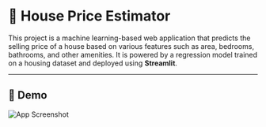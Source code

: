 # 🏡 House Price Estimator

This project is a machine learning-based web application that predicts the selling price of a house based on various features such as area, bedrooms, bathrooms, and other amenities. It is powered by a regression model trained on a housing dataset and deployed using **Streamlit**.

---
## 🚀 Demo
![App Screenshot](./screenshot.png)
